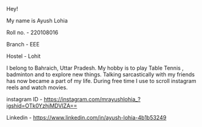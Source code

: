 Hey!

My name is Ayush Lohia

Roll no. - 220108016

Branch - EEE

Hostel - Lohit

I belong to Bahraich, Uttar Pradesh. 
My hobby is to play Table Tennis , badminton and to explore new things. 
Talking sarcastically with my friends has now became a part of my life.
During free time I use to scroll instagram reels and watch movies. 


instagram ID -  https://instagram.com/mrayushlohia_?igshid=OTk0YzhjMDVlZA==


Linkedin - https://www.linkedin.com/in/ayush-lohia-4b1b53249
